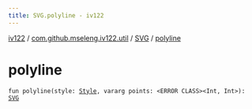 ```yaml
---
title: SVG.polyline - iv122
---
```


[iv122](../../index.md) / [com.github.mseleng.iv122.util](../index.md) / [SVG](index.md) / [polyline](.)

# polyline

`fun polyline(style: `[`Style`](../-style/index.md)`, vararg points: <ERROR CLASS><Int, Int>): `[`SVG`](index.md)